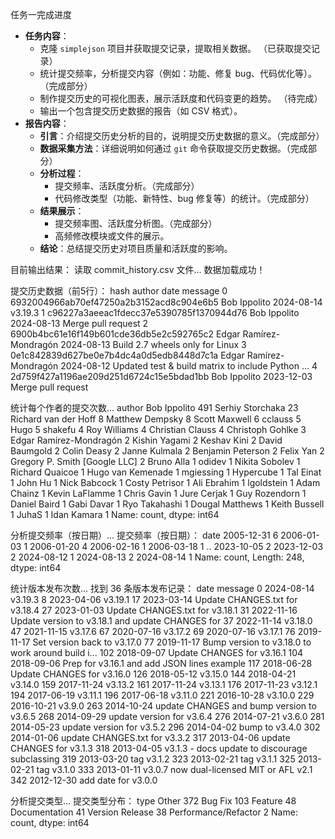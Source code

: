 任务一完成进度
- **任务内容**：
  - 克隆 `simplejson` 项目并获取提交记录，提取相关数据。  （已获取提交记录）
  - 统计提交频率，分析提交内容（例如：功能、修复 bug、代码优化等）。  （完成部分）
  - 制作提交历史的可视化图表，展示活跃度和代码变更的趋势。  （待完成）
  - 输出一个包含提交历史数据的报告（如 CSV 格式）。
- **报告内容**：
  - **引言**：介绍提交历史分析的目的，说明提交历史数据的意义。（完成部分）
  - **数据采集方法**：详细说明如何通过 `git` 命令获取提交历史数据。（完成部分）
  - **分析过程**：
    - 提交频率、活跃度分析。（完成部分）
    - 代码修改类型（功能、新特性、bug 修复等）的统计。（完成部分）
  - **结果展示**：
    - 提交频率图、活跃度分析图。（完成部分）
    - 高频修改模块或文件的展示。
  - **结论**：总结提交历史对项目质量和活跃度的影响。

目前输出结果：
读取 commit_history.csv 文件...
数据加载成功！

提交历史数据（前5行）：
                                       hash                   author        date                                            message
0  6932004966ab70ef47250a2b3152acd8c904e6b5             Bob Ippolito  2024-08-14                                            v3.19.3
1  c96227a3aeeac1fdecc37e5390785f1370944d76             Bob Ippolito  2024-08-13                                Merge pull request
2  6900b4bc61e16f149b601cde36db5e2c592765c2  Edgar Ramírez-Mondragón  2024-08-13                    Build 2.7 wheels only for Linux
3  0e1c842839d627be0e7b4dc4a0d5edb8448d7c1a  Edgar Ramírez-Mondragón  2024-08-12  Updated test & build matrix to include Python ...
4  2d759f427a1196ae209d251d6724c15e5bdad1bb             Bob Ippolito  2023-12-03                                Merge pull request

统计每个作者的提交次数...
author
Bob Ippolito                     491
Serhiy Storchaka                  23
Richard van der Hoff               8
Matthew Dempsky                    8
Scott Maxwell                      6
cclauss                            5
Hugo                               5
shakefu                            4
Roy Williams                       4
Christian Clauss                   4
Christoph Gohlke                   3
Edgar Ramírez-Mondragón            2
Kishin Yagami                      2
Keshav Kini                        2
David Baumgold                     2
Colin Deasy                        2
Janne Kulmala                      2
Benjamin Peterson                  2
Felix Yan                          2
Gregory P. Smith [Google LLC]      2
Bruno Alla                         1
odidev                             1
Nikita Sobolev                     1
Richard Quaicoe                    1
Hugo van Kemenade                  1
mgiessing                          1
Hypercube                          1
Tal Einat                          1
John Hu                            1
Nick Babcock                       1
Costy Petrisor                     1
Ali Ebrahim                        1
lgoldstein                         1
Adam Chainz                        1
Kevin LaFlamme                     1
Chris Gavin                        1
Jure Cerjak                        1
Guy Rozendorn                      1
Daniel Baird                       1
Gabi Davar                         1
Ryo Takahashi                      1
Dougal Matthews                    1
Keith Bussell                      1
JuhaS                              1
Idan Kamara                        1
Name: count, dtype: int64

分析提交频率（按日期）...
提交频率（按日期）：
date
2005-12-31    6
2006-01-03    1
2006-01-20    4
2006-02-16    1
2006-03-18    1
             ..
2023-10-05    2
2023-12-03    2
2024-08-12    1
2024-08-13    2
2024-08-14    1
Name: count, Length: 248, dtype: int64

统计版本发布次数...
找到 36 条版本发布记录：
          date                                            message
0   2024-08-14                                            v3.19.3
8   2023-04-06                                            v3.19.1
17  2023-03-14                     Update CHANGES.txt for v3.18.4
27  2023-01-03                     Update CHANGES.txt for v3.18.1
31  2022-11-16  Update version to v3.18.1 and update CHANGES for
37  2022-11-14                                            v3.18.0
47  2021-11-15                                            v3.17.6
67  2020-07-16                                            v3.17.2
69  2020-07-16                                            v3.17.1
76  2019-11-17                        Set version back to v3.17.0
77  2019-11-17  Bump version to v3.18.0 to work around build i...
102 2018-09-07                         Update CHANGES for v3.16.1
104 2018-09-06        Prep for v3.16.1 and add JSON lines example
117 2018-06-28                         Update CHANGES for v3.16.0
126 2018-05-12                                            v3.15.0
144 2018-04-21                                            v3.14.0
159 2017-11-24                                            v3.13.2
161 2017-11-24                                            v3.13.1
176 2017-11-23                                            v3.12.1
194 2017-06-19                                            v3.11.1
196 2017-06-18                                            v3.11.0
221 2016-10-28                                            v3.10.0
229 2016-10-21                                             v3.9.0
263 2014-10-24          update CHANGES and bump version to v3.6.5
268 2014-09-29                          update version for v3.6.4
276 2014-07-21                                             v3.6.0
281 2014-05-23                          update version for v3.5.2
296 2014-04-02                                     bump to v3.4.0
302 2014-01-06                      update CHANGES.txt for v3.3.2
317 2013-04-06                          update CHANGES for v3.1.3
318 2013-04-05     v3.1.3 - docs update to discourage subclassing
319 2013-03-20                                         tag v3.1.2
323 2013-02-21                                         tag v3.1.1
325 2013-02-21                                         tag v3.1.0
333 2013-01-11           v3.0.7 now dual-licensed MIT or AFL v2.1
342 2012-12-30                                add date for v3.0.0

分析提交类型...
提交类型分布：
type
Other                   372
Bug Fix                 103
Feature                  48
Documentation            41
Version Release          38
Performance/Refactor      2
Name: count, dtype: int64
